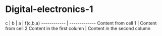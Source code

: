 # Digital-electronics-1
c | b | a | f(c,b,a)
------------ | -------------
Content from cell 1 | Content from cell 2
Content in the first column | Content in the second column
